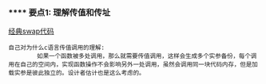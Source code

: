 ###  **** 要点1:  理解传值和传址

[经典swap代码](https://github.com/xruanjian/cLearning/blob/master/swap.c)

```
自己对为什么c语言传值调用的理解:
        如果一个函数被多处调用，那么就需要传值调用，这样会生成多个实参备份，每个调用在自己的空间内，实现函数操作不会影响另外一处调用，虽然会调用同一块代码内存，但是加载实参是彼此独立的。设计者估计也是这么考虑的。
```


